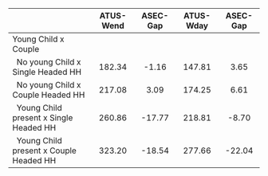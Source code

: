 
|                      |    ATUS-Wend |     ASEC-Gap |    ATUS-Wday |     ASEC-Gap |
| -------------------- | :----------: | :----------: | :----------: | :----------: |
| Young Child x Couple |              |              |              |              |
| &nbsp;&nbsp;No young Child x Single Headed HH |       182.34 |        -1.16 |       147.81 |         3.65 |
| &nbsp;&nbsp;No young Child x Couple Headed HH |       217.08 |         3.09 |       174.25 |         6.61 |
| &nbsp;&nbsp;Young Child present x Single Headed HH |       260.86 |       -17.77 |       218.81 |        -8.70 |
| &nbsp;&nbsp;Young Child present x Couple Headed HH |       323.20 |       -18.54 |       277.66 |       -22.04 |


